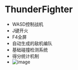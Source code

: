 # ThunderFighter
- WASD控制战机
- J键开火
- F4全屏
- 自动生成的敌机编队
- 基础碰撞检测系统
- 得分统计机制
- ![image](https://github.com/user-attachments/assets/d49356f1-c31c-473f-90d3-c767fd8094a0)
